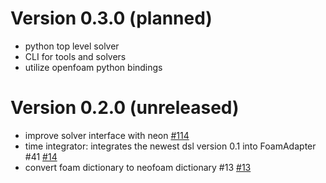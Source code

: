 # Version 0.3.0 (planned)

- python top level solver
- CLI for tools and solvers
- utilize openfoam python bindings

# Version 0.2.0 (unreleased)
- improve solver interface with neon [#114](https://github.com/exasim-project/FoamAdapter/pull/114)
- time integrator: integrates the newest dsl version 0.1 into FoamAdapter #41 [#14](https://github.com/exasim-project/FoamAdapter/pull/14)
- convert foam dictionary to neofoam dictionary #13  [#13](https://github.com/exasim-project/FoamAdapter/pull/13)
